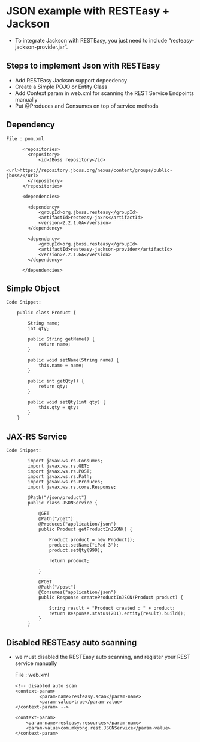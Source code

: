 #	JSON example with RESTEasy + Jackson

-	To integrate Jackson with RESTEasy, you just need to include “resteasy-jackson-provider.jar“.


##  Steps to implement Json with RESTEasy

-	Add RESTEasy Jackson support depeedency
-	Create a Simple POJO or Entity Class
-	Add Context param in web.xml for scanning the REST Service Endpoints manually
-	Put @Produces and Consumes on top of service methods


## Dependency 

	File : pom.xml

		  <repositories>
			<repository>
				<id>JBoss repository</id>
				<url>https://repository.jboss.org/nexus/content/groups/public-jboss/</url>
			</repository>
		  </repositories>

		  <dependencies>

			<dependency>
				<groupId>org.jboss.resteasy</groupId>
				<artifactId>resteasy-jaxrs</artifactId>
				<version>2.2.1.GA</version>
			</dependency>

			<dependency>
				<groupId>org.jboss.resteasy</groupId>
				<artifactId>resteasy-jackson-provider</artifactId>
				<version>2.2.1.GA</version>
			</dependency>

		  </dependencies>


##	Simple Object


	Code Snippet:

		public class Product {

			String name;
			int qty;
			
			public String getName() {
				return name;
			}

			public void setName(String name) {
				this.name = name;
			}

			public int getQty() {
				return qty;
			}

			public void setQty(int qty) {
				this.qty = qty;
			}
		}

## 	JAX-RS Service

	Code Snippet:

			import javax.ws.rs.Consumes;
			import javax.ws.rs.GET;
			import javax.ws.rs.POST;
			import javax.ws.rs.Path;
			import javax.ws.rs.Produces;
			import javax.ws.rs.core.Response;

			@Path("/json/product")
			public class JSONService {

				@GET
				@Path("/get")
				@Produces("application/json")
				public Product getProductInJSON() {

					Product product = new Product();
					product.setName("iPad 3");
					product.setQty(999);
					
					return product; 

				}

				@POST
				@Path("/post")
				@Consumes("application/json")
				public Response createProductInJSON(Product product) {

					String result = "Product created : " + product;
					return Response.status(201).entity(result).build();	
				}			
			}

## Disabled RESTEasy auto scanning

-	we must disabled the RESTEasy auto scanning, and register your REST service manually

	File : web.xml

        <!-- disabled auto scan
        <context-param> 
				 <param-name>resteasy.scan</param-name> 
				 <param-value>true</param-value> 
		</context-param> -->

		<context-param>
			<param-name>resteasy.resources</param-name>
			<param-value>com.mkyong.rest.JSONService</param-value>
		</context-param>


##	